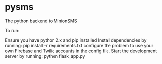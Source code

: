 pysms
=====

The python backend to MinionSMS

To run: 

Ensure you have python 2.x and pip installed
Install dependencies by running: pip install -r requirements.txt
configure the problem to use your own Firebase and Twilio accounts in the config file.
Start the development server by running: python flask_app.py